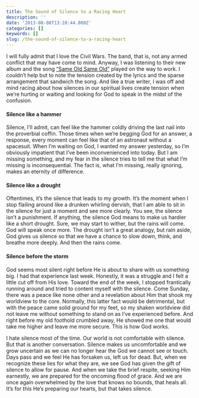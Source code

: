 ```yaml
---
title: The Sound of Silence to a Racing Heart
description: ''
date: '2013-08-08T13:28:44.000Z'
categories: []
keywords: []
slug: /the-sound-of-silence-to-a-racing-heart
---
```


I will fully admit that I love the Civil Wars. The band, that is, not any armed conflict that may have come to mind. Anyway, I was listening to their new album and the song [“Same Old Same Old”](http://vevo.ly/3hcGdR) played on the way to work. I couldn’t help but to note the tension created by the lyrics and the sparse arrangement that sandwich the song. And like a true writer, I was off and mind racing about how silences in our spiritual lives create tension when we’re hurting or waiting and looking for God to speak in the midst of the confusion.

#### Silence like a hammer

Silence, I’ll admit, can feel like the hammer coldly driving the last nail into the proverbial coffin. Those times when we’re begging God for an answer, a response, every moment can feel like that of an astronaut without a spacesuit. When I’m waiting on God, I wanted my answer yesterday, so I’m obviously impatient that I’ve been inconvenienced into today. But I am missing something, and my fear in the silence tries to tell me that what I’m missing is inconsequential. The fact is, what I’m missing, really ignoring, makes an eternity of difference.

#### Silence like a drought

Oftentimes, it’s the silence that leads to my growth. It’s the moment when I stop flailing around like a drunken whirling dervish, that I am able to sit in the silence for just a moment and see more clearly. You see, the silence isn’t a punishment. If anything, the silence God means to make us hardier like a short drought. Sure, we may start to wither, but the rains will come. God will speak once more. The drought isn’t a great analogy, but rain aside, God gives us silence so that we have a chance to slow down, think, and breathe more deeply. And then the rains come.

#### Silence before the storm

God seems most silent right before He is about to share with us something big. I had that experience last week. Honestly, it was a struggle and I felt a little cut off from His love. Toward the end of the week, I stopped frantically running around and tried to content myself with the silence. Come Sunday, there was a peace like none other and a revelation about Him that shook my worldview to the core. Normally, this latter fact would be detrimental, but with the peace came solid ground for my feet, so my shaken worldview did not leave me without something to stand on as I’ve experienced before. And right before my old foothold crumbled away, He showed me one that would take me higher and leave me more secure. This is how God works.

I hate silence most of the time. Our world is not comfortable with silence. But that is another conversation. Silence makes us uncomfortable and we grow uncertain as we can no longer hear the God we cannot see or touch. Days pass and we feel He has forsaken us, left us for dead. But, when we recognize these lies for what they are, we see God has given the gift of silence to allow for pause. And when we take the brief respite, seeking Him earnestly, we are prepared for the oncoming flood of grace. And we are once again overwhelmed by the love that knows no bounds, that heals all. It’s for this He’s preparing our hearts, but that takes silence.